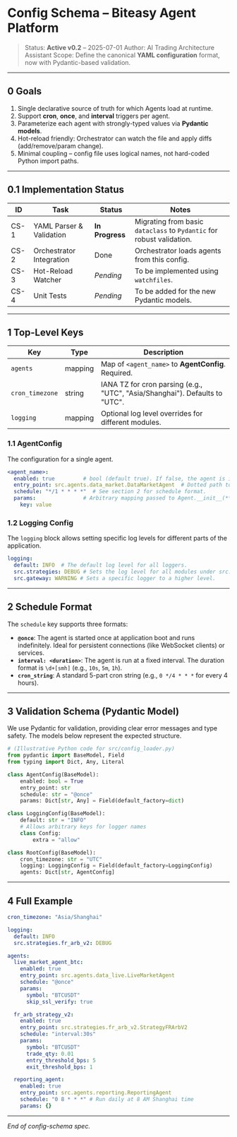 # Config Schema – Biteasy Agent Platform

> Status: **Active v0.2** – 2025-07-01
> Author: AI Trading Architecture Assistant
> Scope: Define the canonical **YAML configuration** format, now with Pydantic-based validation.

---

## 0  Goals

1. Single declarative source of truth for which Agents load at runtime.
2. Support **cron**, **once**, and **interval** triggers per agent.
3. Parameterize each agent with strongly-typed values via **Pydantic models**.
4. Hot-reload friendly: Orchestrator can watch the file and apply diffs (add/remove/param change).
5. Minimal coupling – config file uses logical names, not hard-coded Python import paths.

---

## 0.1 Implementation Status

| ID | Task | Status | Notes |
|----|------|--------|-------|
| CS-1 | YAML Parser & Validation | **In Progress** | Migrating from basic `dataclass` to `Pydantic` for robust validation. |
| CS-2 | Orchestrator Integration | Done | Orchestrator loads agents from this config. |
| CS-3 | Hot-Reload Watcher | *Pending* | To be implemented using `watchfiles`. |
| CS-4 | Unit Tests | *Pending* | To be added for the new Pydantic models. |

---

## 1  Top-Level Keys

| Key | Type | Description |
|-----|------|-------------|
| `agents` | mapping | Map of `<agent_name>` to **AgentConfig**. Required. |
| `cron_timezone` | string | IANA TZ for cron parsing (e.g., "UTC", "Asia/Shanghai"). Defaults to "UTC". |
| `logging` | mapping | Optional log level overrides for different modules. |

### 1.1  AgentConfig

The configuration for a single agent.

```yaml
<agent_name>:
  enabled: true         # bool (default true). If false, the agent is ignored.
  entry_point: src.agents.data_market.DataMarketAgent  # Dotted path to the agent class.
  schedule: "*/1 * * * *"  # See section 2 for schedule format.
  params:               # Arbitrary mapping passed to Agent.__init__(**params).
    key: value
```

### 1.2 Logging Config

The `logging` block allows setting specific log levels for different parts of the application.

```yaml
logging:
  default: INFO  # The default log level for all loggers.
  src.strategies: DEBUG # Sets the log level for all modules under src.strategies to DEBUG.
  src.gateway: WARNING # Sets a specific logger to a higher level.
```

---

## 2  Schedule Format

The `schedule` key supports three formats:
*   **`@once`**: The agent is started once at application boot and runs indefinitely. Ideal for persistent connections (like WebSocket clients) or services.
*   **`interval: <duration>`**: The agent is run at a fixed interval. The duration format is `\d+[smh]` (e.g., `10s`, `5m`, `1h`).
*   **`cron_string`**: A standard 5-part cron string (e.g., `0 */4 * * *` for every 4 hours).

---

## 3  Validation Schema (Pydantic Model)

We use Pydantic for validation, providing clear error messages and type safety. The models below represent the expected structure.

```python
# (Illustrative Python code for src/config_loader.py)
from pydantic import BaseModel, Field
from typing import Dict, Any, Literal

class AgentConfig(BaseModel):
    enabled: bool = True
    entry_point: str
    schedule: str = "@once"
    params: Dict[str, Any] = Field(default_factory=dict)

class LoggingConfig(BaseModel):
    default: str = "INFO"
    # Allows arbitrary keys for logger names
    class Config:
        extra = "allow"

class RootConfig(BaseModel):
    cron_timezone: str = "UTC"
    logging: LoggingConfig = Field(default_factory=LoggingConfig)
    agents: Dict[str, AgentConfig]
```

---

## 4  Full Example

```yaml
cron_timezone: "Asia/Shanghai"

logging:
  default: INFO
  src.strategies.fr_arb_v2: DEBUG

agents:
  live_market_agent_btc:
    enabled: true
    entry_point: src.agents.data_live.LiveMarketAgent
    schedule: "@once"
    params:
      symbol: "BTCUSDT"
      skip_ssl_verify: true

  fr_arb_strategy_v2:
    enabled: true
    entry_point: src.strategies.fr_arb_v2.StrategyFRArbV2
    schedule: "interval:30s"
    params:
      symbol: "BTCUSDT"
      trade_qty: 0.01
      entry_threshold_bps: 5
      exit_threshold_bps: 1

  reporting_agent:
    enabled: true
    entry_point: src.agents.reporting.ReportingAgent
    schedule: "0 8 * * *" # Run daily at 8 AM Shanghai time
    params: {}
```

---

*End of config-schema spec.*